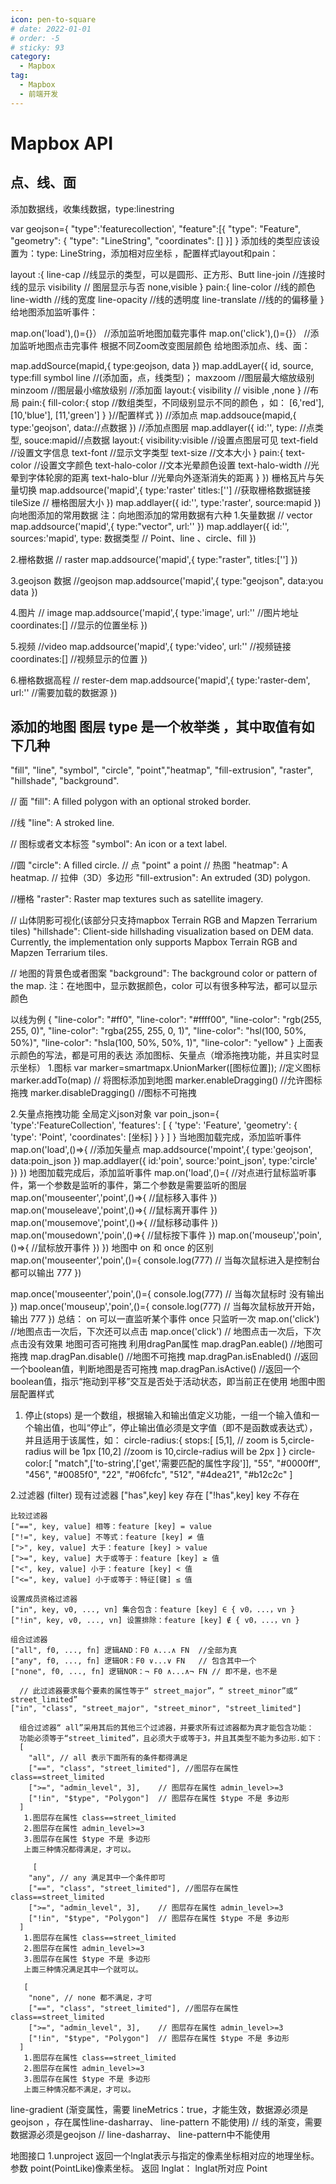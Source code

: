 ```yaml
---
icon: pen-to-square
# date: 2022-01-01
# order: -5
# sticky: 93
category:
  - Mapbox
tag:
  - Mapbox
  - 前端开发
---
```


<!-- more -->
# Mapbox API

## 点、线、面

添加数据线，收集线数据，type:linestring

var geojson={
    "type":'featurecollection',
    "feature":[{
        "type": "Feature",
                "geometry": {
                "type": "LineString",
                "coordinates": []
    }]
}
添加线的类型应该设置为：type: LineString，添加相对应坐标 ，配置样式layout和pain：

layout :{
    line-cap //线显示的类型，可以是圆形、正方形、Butt
    line-join //连接时线的显示
    visibility // 图层显示与否 none,visible
}
pain:{
    line-color //线的颜色
    line-width //线的宽度
    line-opacity //线的透明度
    line-translate //线的的偏移量
}
给地图添加监听事件：

map.on('load'),()={}） //添加监听地图加载完事件
map.on('click'),()={}） //添加监听地图点击完事件
根据不同Zoom改变图层颜色
给地图添加点、线、面：

map.addSource(mapid,{
    type:geojson,
    data
})
map.addLayer({
    id,
    source,
    type:fill symbol line //(添加面，点，线类型)；
    maxzoom //图层最大缩放级别
    minzoom //图层最小缩放级别
    //添加面
    layout:{
    visibility // visible ,none
    } //布局
    pain:{
       fill-color:{
             stop  //数组类型，不同级别显示不同的颜色 ，如：
             [6,'red'],
             [10,'blue'],
             [11,'green']
              }
             }//配置样式
})
//添加点
map.addsouce(mapid,{
    type:'geojson',
    data://点数据
})
//添加点图层
map.addlayer({
    id:'',
    type: //点类型,
    souce:mapid//点数据
    layout:{
        visibility:visible //设置点图层可见
        text-field //设置文字信息
        text-font //显示文字类型
        text-size //文本大小
    }
    pain:{
        text-color //设置文字颜色
        text-halo-color //文本光晕颜色设置
        text-halo-width  //光晕到字体轮廓的距离
        text-halo-blur   //光晕向外逐渐消失的距离
    }
})
栅格瓦片与矢量切换
map.addsource('mapid',{
    type:'raster'
    titles:[''] //获取栅格数据链接
    tileSize // 栅格图层大小
})
map.addlayer({
    id:'',
    type:'raster',
    source:mapid
})
向地图添加的常用数据
注：向地图添加的常用数据有六种
1.矢量数据  //  vector
 map.addsource('mapid',{
     type:"vector",
     url:''
 })
map.addlayer({
    id:'',
    sources:'mapid',
    type: 数据类型  // Point、line 、circle、fill
})

2.栅格数据  //  raster
map.addsource('mapid',{
    type:"raster",
    titles:['']
})

3.geojson 数据   //geojson 
 map.addsource('mapid',{
     type:"geojson",
     data:you data
 })

4.图片    //  image
  map.addsource('mapid',{
      type:'image',
      url:'' //图片地址
      coordinates:[] //显示的位置坐标
  })
  
  5.视频   //video
  map.addsource('mapid',{
      type:'video',
      url:'' //视频链接
      coordinates:[] //视频显示的位置
  })

6.栅格数据高程   // rester-dem
map.addsource('mapid',{
    type:'raster-dem',
    url:''  //需要加载的数据源
})

## 添加的地图 图层 type 是一个枚举类 ，其中取值有如下几种
"fill", "line", "symbol", "circle", "point","heatmap", "fill-extrusion", "raster", "hillshade", "background".

// 面
"fill":
A filled polygon with an optional stroked border.

//线
"line":
A stroked line.

// 图标或者文本标签
"symbol":
An icon or a text label.

//圆
"circle":
A filled circle.
// 点
"point"
a point
// 热图
"heatmap":
A heatmap.
// 拉伸（3D）多边形
"fill-extrusion":
An extruded (3D) polygon.

//栅格
"raster":
Raster map textures such as satellite imagery.

// 山体阴影可视化(该部分只支持mapbox Terrain RGB and Mapzen Terrarium tiles)
"hillshade":
Client-side hillshading visualization based on DEM data. Currently, the implementation only supports Mapbox Terrain RGB and Mapzen Terrarium tiles.

// 地图的背景色或者图案
"background":
The background color or pattern of the map.
注：在地图中，显示数据颜色，color 可以有很多种写法，都可以显示颜色

以线为例
{
    "line-color": "#ff0",
    "line-color": "#ffff00",
    "line-color": "rgb(255, 255, 0)",
    "line-color": "rgba(255, 255, 0, 1)",
    "line-color": "hsl(100, 50%, 50%)",
    "line-color": "hsla(100, 50%, 50%, 1)",
    "line-color": "yellow"
}
上面表示颜色的写法，都是可用的表达
添加图标、矢量点（增添拖拽功能，并且实时显示坐标）
1.图标
var marker=smartmapx.UnionMarker([图标位置]); //定义图标
marker.addTo(map)  // 将图标添加到地图
marker.enableDragging()  //允许图标拖拽
marker.disableDragging() //图标不可拖拽

2.矢量点拖拽功能
全局定义json对象
var poin_json={
    'type':'FeatureCollection',
    'features': [
            {
            'type': 'Feature',
            'geometry': {
                'type': 'Point',
                'coordinates': [坐标]
              }
             }
            ]
}
当地图加载完成，添加监听事件
map.on('load',()=>{
    //添加矢量点
    map.addsource('mpoint',{
        type:'geojson',
        data:poin_json
    })
    map.addlayer({
        id:'poin',
        source:'point_json',
        type:'circle'
    })
})
地图加载完成后，添加监听事件
map.on('load',()={
//对点进行鼠标监听事件，第一个参数是监听的事件，第二个参数是需要监听的图层
    map.on('mouseenter','point',()=>{
        //鼠标移入事件
    })
    map.on('mouseleave','point',()=>{
        //鼠标离开事件
    })
    map.on('mousemove','point',()=>{
        //鼠标移动事件
    })
   map.on('mousedown','poin',()=>{
       //鼠标按下事件
   })
   map.on('mouseup','poin',()=>{
       //鼠标放开事件
   })
})
地图中 on 和 once 的区别
map.on('mouseenter','poin',()={
    console.log(777)
    // 当每次鼠标进入是控制台都可以输出 777
})

map.once('mouseenter','poin',()={
     console.log(777)
 // 当每次鼠标时 没有输出
})
map.once('mouseup','poin',()={
     console.log(777)
 // 当每次鼠标放开开始，输出 777
})
总结：
on 可以一直监听某个事件
once 只监听一次
map.on('click')  //地图点击一次后，下次还可以点击
map.once('click') // 地图点击一次后，下次点击没有效果
地图可否可拖拽
利用dragPan属性
map.dragPan.eable() //地图可拖拽
map.dragPan.disable() //地图不可拖拽
map.dragPan.isEnabled() //返回一个boolean值，判断地图是否可拖拽
map.dragPan.isActive() //返回一个boolean值，指示“拖动到平移”交互是否处于活动状态，即当前正在使用
地图中图层配置样式
1. 停止(stops)
是一个数组，根据输入和输出值定义功能，一组一个输入值和一个输出值，也叫“停止”，停止输出值必须是文字值（即不是函数或表达式），并且适用于该属性，如：
    circle-radius:{
        stops:[
            [5,1], // zoom is 5,circle-radius will be 1px
            [10,2] //zoom is 10,circle-radius will be 2px
        ]
    }
  circle-color:[
      "match",['to-string',['get','需要匹配的属性字段']],
       "55",
      "#0000ff",
      "456",
      "#0085f0",
      "22",
      "#06fcfc",
      "512",
      "#4dea21",
      "#b12c2c"
  ]
   
2.过滤器 (filter)
    现有过滤器
    ["has",key]  key 存在
    ["!has",key] key 不存在

    比较过滤器
    ["==", key, value] 相等：feature [key] = value
    ["!=", key, value] 不等式：feature [key] ≠ 值
    [">", key, value] 大于：feature [key] > value
    [">=", key, value] 大于或等于：feature [key] ≥ 值
    ["<", key, value] 小于：feature [key] < 值
    ["<=", key, value] 小于或等于：特征[键] ≤ 值
    
    设置成员资格过滤器
    ["in", key, v0, ..., vn] 集合包含：feature [key] ∈ { v0，...，vn }
    ["!in", key, v0, ..., vn] 设置排除：feature [key] ∉ { v0，...，vn }

    组合过滤器
    ["all", f0, ..., fn] 逻辑AND：F0 ∧...∧ FN  //全部为真
    ["any", f0, ..., fn] 逻辑OR：F0 ∨...∨ FN   // 包含其中一个
    ["none", f0, ..., fn] 逻辑NOR：¬ F0 ∧...∧¬ FN // 即不是，也不是
    
      // 此过滤器要求每个要素的属性等于“ street_major”，“ street_minor”或“ street_limited”
    ["in", "class", "street_major", "street_minor", "street_limited"]
  
      组合过滤器“ all”采用其后的其他三个过滤器，并要求所有过滤器都为真才能包含功能：
      功能必须等于“street_limited”，且必须大于或等于3，并且其类型不能为多边形.如下：
      [
        "all", // all 表示下面所有的条件都得满足
        ["==", "class", "street_limited"], //图层存在属性 class==street_limited
        [">=", "admin_level", 3],    // 图层存在属性 admin_level>=3
        ["!in", "$type", "Polygon"]  // 图层存在属性 $type 不是 多边形
      ]
       1.图层存在属性 class==street_limited
       2.图层存在属性 admin_level>=3
       3.图层存在属性 $type 不是 多边形
       上面三种情况都得满足，才可以。
       
         [
        "any", // any 满足其中一个条件即可
        ["==", "class", "street_limited"], //图层存在属性 class==street_limited
        [">=", "admin_level", 3],    // 图层存在属性 admin_level>=3
        ["!in", "$type", "Polygon"]  // 图层存在属性 $type 不是 多边形
      ]
       1.图层存在属性 class==street_limited
       2.图层存在属性 admin_level>=3
       3.图层存在属性 $type 不是 多边形
       上面三种情况满足其中一个就可以。
       
       [
        "none", // none 都不满足，才可
        ["==", "class", "street_limited"], //图层存在属性 class==street_limited
        [">=", "admin_level", 3],    // 图层存在属性 admin_level>=3
        ["!in", "$type", "Polygon"]  // 图层存在属性 $type 不是 多边形
      ]
       1.图层存在属性 class==street_limited
       2.图层存在属性 admin_level>=3
       3.图层存在属性 $type 不是 多边形
       上面三种情况都不满足，才可以。
       
line-gradient  (渐变属性，需要 lineMetrics：true，才能生效，数据源必须是geojson ，存在属性line-dasharray、 line-pattern 不能使用)
// 线的渐变，需要数据源必须是geojson 
// line-dasharray、 line-pattern中不能使用

地图接口
1.unproject
返回一个lnglat表示与指定的像素坐标相对应的地理坐标。
参数
point(PointLike)像素坐标。
返回
lnglat： lnglat所对应 Point

